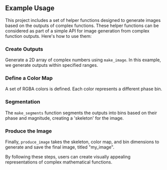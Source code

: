## Example Usage

This project includes a set of helper functions designed to generate images based on the outputs of complex functions. These helper functions can be considered as part of a simple API for image generation from complex function outputs. Here's how to use them:

### Create Outputs
Generate a 2D array of complex numbers using `make_image`. In this example, we generate outputs within specified ranges.

### Define a Color Map
A set of RGBA colors is defined. Each color represents a different phase bin.

### Segmentation
The `make_segments` function segments the outputs into bins based on their phase and magnitude, creating a 'skeleton' for the image.

### Produce the Image
Finally, `produce_image` takes the skeleton, color map, and bin dimensions to generate and save the final image, titled "my_image".

By following these steps, users can create visually appealing representations of complex mathematical functions.

